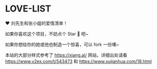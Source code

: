 # LOVE-LIST
:heart: 刘先生和张小姐的爱情清单！


如果你喜欢这个项目，不妨点个 Star :star2: 吧~


如果你想给你的她或他也制造一个惊喜，可以 fork 一份噢~

本站的大部分样式参考了 https://xiang.ai/ 网站，详细出处请看 https://www.v2ex.com/t/543473 和 https://www.xujianhua.com/18.html

